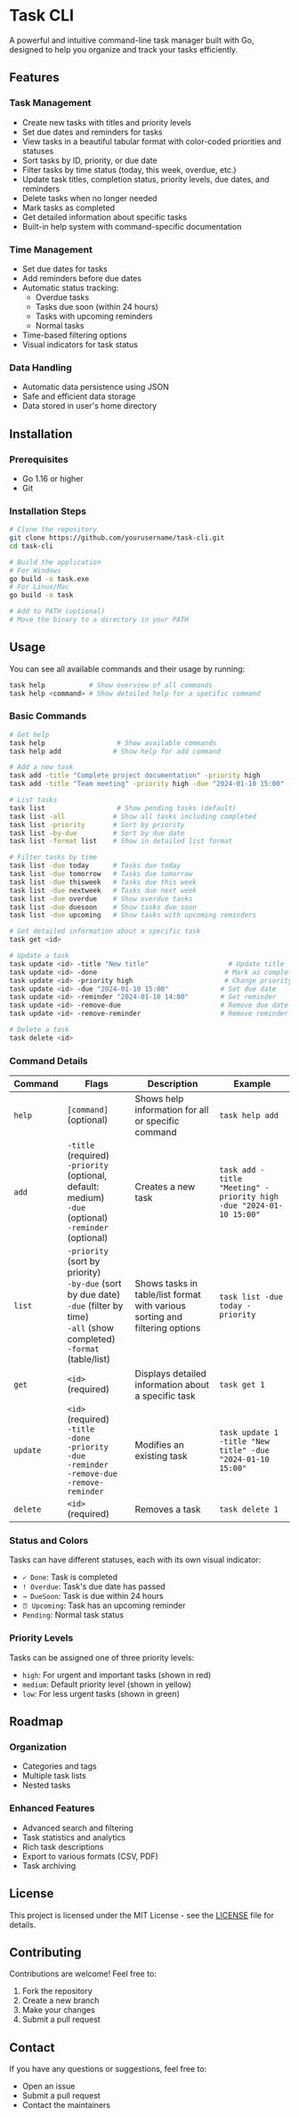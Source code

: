 # Task CLI

A powerful and intuitive command-line task manager built with Go, designed to help you organize and track your tasks efficiently.

## Features

### Task Management

- Create new tasks with titles and priority levels
- Set due dates and reminders for tasks
- View tasks in a beautiful tabular format with color-coded priorities and statuses
- Sort tasks by ID, priority, or due date
- Filter tasks by time status (today, this week, overdue, etc.)
- Update task titles, completion status, priority levels, due dates, and reminders
- Delete tasks when no longer needed
- Mark tasks as completed
- Get detailed information about specific tasks
- Built-in help system with command-specific documentation

### Time Management

- Set due dates for tasks
- Add reminders before due dates
- Automatic status tracking:
  - Overdue tasks
  - Tasks due soon (within 24 hours)
  - Tasks with upcoming reminders
  - Normal tasks
- Time-based filtering options
- Visual indicators for task status

### Data Handling

- Automatic data persistence using JSON
- Safe and efficient data storage
- Data stored in user's home directory

## Installation

### Prerequisites

- Go 1.16 or higher
- Git

### Installation Steps

```bash
# Clone the repository
git clone https://github.com/yourusername/task-cli.git
cd task-cli

# Build the application
# For Windows
go build -o task.exe
# For Linux/Mac
go build -o task

# Add to PATH (optional)
# Move the binary to a directory in your PATH
```

## Usage

You can see all available commands and their usage by running:

```bash
task help           # Show overview of all commands
task help <command> # Show detailed help for a specific command
```

### Basic Commands

```bash
# Get help
task help                  # Show available commands
task help add             # Show help for add command

# Add a new task
task add -title "Complete project documentation" -priority high
task add -title "Team meeting" -priority high -due "2024-01-10 15:00" -reminder "2024-01-10 14:00"

# List tasks
task list                  # Show pending tasks (default)
task list -all            # Show all tasks including completed
task list -priority       # Sort by priority
task list -by-due         # Sort by due date
task list -format list    # Show in detailed list format

# Filter tasks by time
task list -due today      # Tasks due today
task list -due tomorrow   # Tasks due tomorrow
task list -due thisweek   # Tasks due this week
task list -due nextweek   # Tasks due next week
task list -due overdue    # Show overdue tasks
task list -due duesoon    # Show tasks due soon
task list -due upcoming   # Show tasks with upcoming reminders

# Get detailed information about a specific task
task get <id>

# Update a task
task update <id> -title "New title"                    # Update title
task update <id> -done                                # Mark as completed
task update <id> -priority high                       # Change priority
task update <id> -due "2024-01-10 15:00"             # Set due date
task update <id> -reminder "2024-01-10 14:00"        # Set reminder
task update <id> -remove-due                         # Remove due date
task update <id> -remove-reminder                    # Remove reminder

# Delete a task
task delete <id>
```

### Command Details

| Command  | Flags                                                                                                                                          | Description                                                                 | Example                                                            |
| -------- | ---------------------------------------------------------------------------------------------------------------------------------------------- | --------------------------------------------------------------------------- | ------------------------------------------------------------------ |
| `help`   | `[command]` (optional)                                                                                                                         | Shows help information for all or specific command                          | `task help add`                                                    |
| `add`    | `-title` (required)<br>`-priority` (optional, default: medium)<br>`-due` (optional)<br>`-reminder` (optional)                                  | Creates a new task                                                          | `task add -title "Meeting" -priority high -due "2024-01-10 15:00"` |
| `list`   | `-priority` (sort by priority)<br>`-by-due` (sort by due date)<br>`-due` (filter by time)<br>`-all` (show completed)<br>`-format` (table/list) | Shows tasks in table/list format with various sorting and filtering options | `task list -due today -priority`                                   |
| `get`    | `<id>` (required)                                                                                                                              | Displays detailed information about a specific task                         | `task get 1`                                                       |
| `update` | `<id>` (required)<br>`-title`<br>`-done`<br>`-priority`<br>`-due`<br>`-reminder`<br>`-remove-due`<br>`-remove-reminder`                        | Modifies an existing task                                                   | `task update 1 -title "New title" -due "2024-01-10 15:00"`         |
| `delete` | `<id>` (required)                                                                                                                              | Removes a task                                                              | `task delete 1`                                                    |

### Status and Colors

Tasks can have different statuses, each with its own visual indicator:

- `✓ Done`: Task is completed
- `! Overdue`: Task's due date has passed
- `→ DueSoon`: Task is due within 24 hours
- `⏰ Upcoming`: Task has an upcoming reminder
- `Pending`: Normal task status

### Priority Levels

Tasks can be assigned one of three priority levels:

- `high`: For urgent and important tasks (shown in red)
- `medium`: Default priority level (shown in yellow)
- `low`: For less urgent tasks (shown in green)

## Roadmap

### Organization

- Categories and tags
- Multiple task lists
- Nested tasks

### Enhanced Features

- Advanced search and filtering
- Task statistics and analytics
- Rich task descriptions
- Export to various formats (CSV, PDF)
- Task archiving

## License

This project is licensed under the MIT License - see the [LICENSE](LICENSE) file for details.

## Contributing

Contributions are welcome! Feel free to:

1. Fork the repository
2. Create a new branch
3. Make your changes
4. Submit a pull request

## Contact

If you have any questions or suggestions, feel free to:

- Open an issue
- Submit a pull request
- Contact the maintainers
